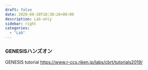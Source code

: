 ```yaml
---
draft: false
date: 2020-09-20T18:30:26+09:00
description: Lab-only
sidebar: right
categories:
  - "Lab"
---
```


### GENESISハンズオン

GENESIS tutorial https://www.r-ccs.riken.jp/labs/cbrt/tutorials2019/

